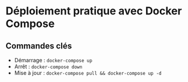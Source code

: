# Déploiement pratique avec Docker Compose

## Commandes clés

- Démarrage : ```docker-compose up```
- Arrêt : ```docker-compose down```
- Mise à jour : ```docker-compose pull && docker-compose up -d```
